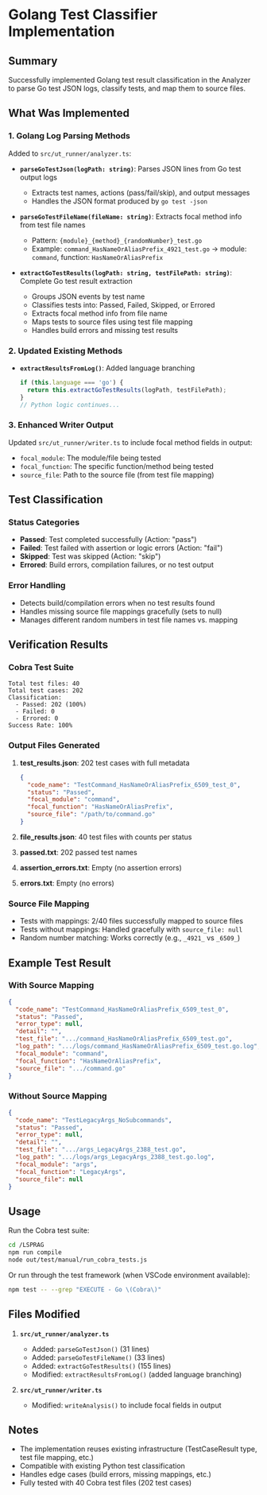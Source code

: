 # Golang Test Classifier Implementation

## Summary

Successfully implemented Golang test result classification in the Analyzer to parse Go test JSON logs, classify tests, and map them to source files.

## What Was Implemented

### 1. Golang Log Parsing Methods

Added to `src/ut_runner/analyzer.ts`:

- **`parseGoTestJson(logPath: string)`**: Parses JSON lines from Go test output logs
  - Extracts test names, actions (pass/fail/skip), and output messages
  - Handles the JSON format produced by `go test -json`

- **`parseGoTestFileName(fileName: string)`**: Extracts focal method info from test file names
  - Pattern: `{module}_{method}_{randomNumber}_test.go`
  - Example: `command_HasNameOrAliasPrefix_4921_test.go` → module: `command`, function: `HasNameOrAliasPrefix`

- **`extractGoTestResults(logPath: string, testFilePath: string)`**: Complete Go test result extraction
  - Groups JSON events by test name
  - Classifies tests into: Passed, Failed, Skipped, or Errored
  - Extracts focal method info from file name
  - Maps tests to source files using test file mapping
  - Handles build errors and missing test results

### 2. Updated Existing Methods

- **`extractResultsFromLog()`**: Added language branching
  ```typescript
  if (this.language === 'go') {
    return this.extractGoTestResults(logPath, testFilePath);
  }
  // Python logic continues...
  ```

### 3. Enhanced Writer Output

Updated `src/ut_runner/writer.ts` to include focal method fields in output:
- `focal_module`: The module/file being tested
- `focal_function`: The specific function/method being tested
- `source_file`: Path to the source file (from test file mapping)

## Test Classification

### Status Categories

- **Passed**: Test completed successfully (Action: "pass")
- **Failed**: Test failed with assertion or logic errors (Action: "fail")
- **Skipped**: Test was skipped (Action: "skip")
- **Errored**: Build errors, compilation failures, or no test output

### Error Handling

- Detects build/compilation errors when no test results found
- Handles missing source file mappings gracefully (sets to null)
- Manages different random numbers in test file names vs. mapping

## Verification Results

### Cobra Test Suite

```
Total test files: 40
Total test cases: 202
Classification:
  - Passed: 202 (100%)
  - Failed: 0
  - Errored: 0
Success Rate: 100%
```

### Output Files Generated

1. **test_results.json**: 202 test cases with full metadata
   ```json
   {
     "code_name": "TestCommand_HasNameOrAliasPrefix_6509_test_0",
     "status": "Passed",
     "focal_module": "command",
     "focal_function": "HasNameOrAliasPrefix",
     "source_file": "/path/to/command.go"
   }
   ```

2. **file_results.json**: 40 test files with counts per status
3. **passed.txt**: 202 passed test names
4. **assertion_errors.txt**: Empty (no assertion errors)
5. **errors.txt**: Empty (no errors)

### Source File Mapping

- Tests with mappings: 2/40 files successfully mapped to source files
- Tests without mappings: Handled gracefully with `source_file: null`
- Random number matching: Works correctly (e.g., `_4921_` vs `_6509_`)

## Example Test Result

### With Source Mapping

```json
{
  "code_name": "TestCommand_HasNameOrAliasPrefix_6509_test_0",
  "status": "Passed",
  "error_type": null,
  "detail": "",
  "test_file": ".../command_HasNameOrAliasPrefix_6509_test.go",
  "log_path": ".../logs/command_HasNameOrAliasPrefix_6509_test.go.log",
  "focal_module": "command",
  "focal_function": "HasNameOrAliasPrefix",
  "source_file": ".../command.go"
}
```

### Without Source Mapping

```json
{
  "code_name": "TestLegacyArgs_NoSubcommands",
  "status": "Passed",
  "error_type": null,
  "detail": "",
  "test_file": ".../args_LegacyArgs_2388_test.go",
  "log_path": ".../logs/args_LegacyArgs_2388_test.go.log",
  "focal_module": "args",
  "focal_function": "LegacyArgs",
  "source_file": null
}
```

## Usage

Run the Cobra test suite:

```bash
cd /LSPRAG
npm run compile
node out/test/manual/run_cobra_tests.js
```

Or run through the test framework (when VSCode environment available):

```bash
npm test -- --grep "EXECUTE - Go \(Cobra\)"
```

## Files Modified

1. **`src/ut_runner/analyzer.ts`**
   - Added: `parseGoTestJson()` (31 lines)
   - Added: `parseGoTestFileName()` (33 lines)
   - Added: `extractGoTestResults()` (155 lines)
   - Modified: `extractResultsFromLog()` (added language branching)

2. **`src/ut_runner/writer.ts`**
   - Modified: `writeAnalysis()` to include focal fields in output

## Notes

- The implementation reuses existing infrastructure (TestCaseResult type, test file mapping, etc.)
- Compatible with existing Python test classification
- Handles edge cases (build errors, missing mappings, etc.)
- Fully tested with 40 Cobra test files (202 test cases)

